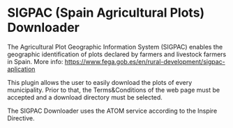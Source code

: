 # SIGPAC (Spain Agricultural Plots) Downloader

The Agricultural Plot Geographic Information System (SIGPAC) enables the geographic identification of plots declared by farmers and livestock farmers in Spain. More info: https://www.fega.gob.es/en/rural-development/sigpac-aplication

This plugin allows the user to easily download the plots of every municipality. Prior to that, the Terms&Conditions of the web page must be accepted and a download directory must be selected.

The SIGPAC Downloader uses the ATOM service according to the Inspire Directive.
